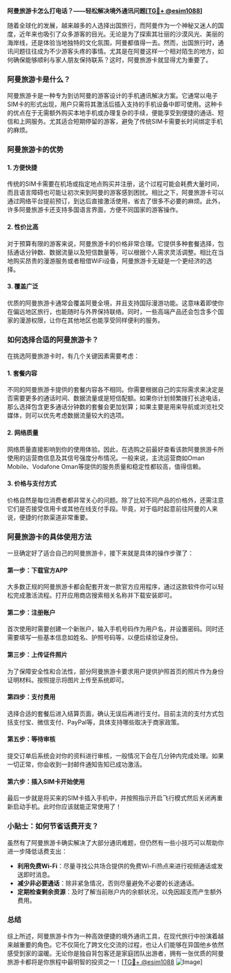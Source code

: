 **阿曼旅游卡怎么打电话？——轻松解决境外通讯问题[[TG💪+ @esim1088](https://t.me/s/esim1088)]**

随着全球化的发展，越来越多的人选择出国旅行，而阿曼作为一个神秘又迷人的国度，近年来也吸引了众多游客的目光。无论是为了探索其壮丽的沙漠风光、美丽的海岸线，还是体验当地独特的文化氛围，阿曼都值得一去。然而，出国旅行时，通讯问题往往成为不少游客头疼的事情。尤其是在阿曼这样一个相对陌生的地方，如何确保能够顺利与家人朋友保持联系？这时，阿曼旅游卡就显得尤为重要了。

### 阿曼旅游卡是什么？

阿曼旅游卡是一种专为到访阿曼的游客设计的手机通讯解决方案。它通常以电子SIM卡的形式出现，用户只需将其激活后插入支持的手机设备中即可使用。这种卡的优点在于无需额外购买本地手机或办理复杂的手续，便能享受到便捷的通话、短信和上网服务。尤其适合短期停留的游客，避免了传统SIM卡需要长时间绑定手机的麻烦。

### 阿曼旅游卡的优势

#### 1. **方便快捷**
传统的SIM卡需要在机场或指定地点购买并注册，这个过程可能会耗费大量时间，而且语言障碍也可能让初次来到阿曼的游客感到困扰。相比之下，阿曼旅游卡可以通过网络平台提前预订，到达后直接激活使用，省去了很多不必要的麻烦。此外，许多阿曼旅游卡还支持多国语言界面，方便不同国家的游客操作。

#### 2. **性价比高**
对于预算有限的游客来说，阿曼旅游卡的价格非常合理。它提供多种套餐选择，包括通话分钟数、数据流量以及短信数量等，可以根据个人需求灵活调整。相比在当地购买昂贵的漫游服务或者租借WiFi设备，阿曼旅游卡无疑是一个更经济的选择。

#### 3. **覆盖广泛**
优质的阿曼旅游卡通常会覆盖阿曼全境，并且支持国际漫游功能。这意味着即使你在偏远地区旅行，也能随时与外界保持联络。同时，一些高端产品还会包含多个国家的漫游权限，让你在其他地区也能享受同样便利的服务。

### 如何选择合适的阿曼旅游卡？

在挑选阿曼旅游卡时，有几个关键因素需要考虑：

#### 1. **套餐内容**
不同的阿曼旅游卡提供的套餐内容各不相同。你需要根据自己的实际需求来决定是否需要更多的通话时间、数据流量或是短信配额。如果你计划频繁拨打长途电话，那么选择包含更多通话分钟数的套餐会更加划算；如果主要是用来导航或浏览社交媒体，则可以优先考虑数据流量较大的选项。

#### 2. **网络质量**
网络质量直接影响到你的使用体验。因此，在选购之前最好查看该款阿曼旅游卡所使用的运营商信息及其信号强度分布情况。一般来说，主流运营商如Oman Mobile、Vodafone Oman等提供的服务质量和稳定性都较高，值得信赖。

#### 3. **价格与支付方式**
价格自然是每位消费者都非常关心的问题。除了比较不同产品的价格外，还需注意它们是否接受信用卡或其他在线支付手段。毕竟，对于临时起意前往阿曼的人来说，便捷的付款渠道非常重要。

### 阿曼旅游卡的具体使用方法

一旦确定好了适合自己的阿曼旅游卡，接下来就是具体的操作步骤了：

#### 第一步：下载官方APP
大多数正规的阿曼旅游卡都会配套开发一款官方应用程序，通过这款软件你可以轻松完成激活流程。打开应用商店搜索相关名称并下载安装即可。

#### 第二步：注册账户
首次使用时需要创建一个新账户，输入手机号码作为用户名，并设置密码。同时还需要填写一些基本信息如姓名、护照号码等，以便后续验证身份。

#### 第三步：上传证件照片
为了保障安全性和合法性，部分阿曼旅游卡要求用户提供护照首页的照片作为身份证明材料。按照提示将图片上传至系统即可。

#### 第四步：支付费用
选择合适的套餐后进入结算页面，确认无误后再进行支付。目前主流的支付方式包括支付宝、微信支付、PayPal等，具体支持哪些取决于商家政策。

#### 第五步：等待审核
提交订单后系统会对你的资料进行审核，一般情况下会在几分钟内完成处理。如果一切正常，你会收到一封邮件通知告知已成功激活。

#### 第六步：插入SIM卡开始使用
最后一步就是将买来的SIM卡插入手机中，并按照指示开启飞行模式然后关闭再重新启动手机。此时你应该就能正常使用了！

### 小贴士：如何节省话费开支？

虽然有了阿曼旅游卡确实解决了大部分通讯难题，但仍然有一些小技巧可以帮助你进一步降低话费支出：

- **利用免费Wi-Fi**：尽量寻找公共场合提供的免费Wi-Fi热点来进行视频通话或发送即时消息。
- **减少非必要通话**：除非紧急情况，否则尽量避免不必要的长途通话。
- **定期检查剩余资源**：及时了解当前账户内的余额状况，以免因超支而产生额外费用。

### 总结

综上所述，阿曼旅游卡作为一种高效便捷的境外通讯工具，在现代旅行中扮演着越来越重要的角色。它不仅简化了跨文化交流的过程，也让人们能够在异国他乡依然感受到家的温暖。无论你是独自背包客还是家庭团队出游者，拥有一张优质的阿曼旅游卡都将是你旅程中最明智的投资之一！[[TG💪+ @esim1088](https://t.me/s/esim1088) ![Image](https://i.postimg.cc/4NQfJmqS/Snipaste-2025-05-13-00-14-12.png)]